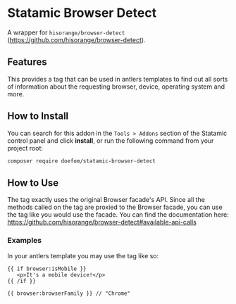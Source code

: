 # Statamic Browser Detect

A wrapper for `hisorange/browser-detect` (https://github.com/hisorange/browser-detect).

## Features

This provides a tag that can be used in antlers templates to find out all sorts of information about the requesting
browser, device, operating system and more.

## How to Install

You can search for this addon in the `Tools > Addons` section of the Statamic control panel and click **install**, or run the following command from your project root:

``` bash
composer require doefom/statamic-browser-detect
```

## How to Use

The tag exactly uses the original Browser facade's API. Since all the methods called on the tag are proxied to the
Browser facade, you can use the tag like you would use the facade. You can find the documentation here:
https://github.com/hisorange/browser-detect#available-api-calls

### Examples

In your antlers template you may use the tag like so:

```text
{{ if browser:isMobile }}
   <p>It's a mobile device!</p>
{{ /if }}
```

```text
{{ browser:browserFamily }} // "Chrome" 
```
